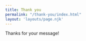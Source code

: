```yaml
---
title: Thank you
permalink: "/thank-you/index.html"
layout: 'layouts/page.njk'
---
```


Thanks for your message!